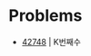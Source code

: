# Problems

- [42748](https://programmers.co.kr/learn/courses/30/lessons/42748?language=java) | K번째수